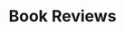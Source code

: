 ---
title: Book Reviews
layout: tag
permalink: /tags/reviews/
taxonomy: review
author_profile: true
---